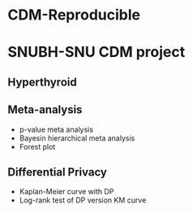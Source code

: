 # CDM-Reproducible
# SNUBH-SNU CDM project

## Hyperthyroid

## Meta-analysis

- p-value meta analysis
- Bayesin hierarchical meta analysis
- Forest plot

## Differential Privacy

- Kaplan-Meier curve with DP
- Log-rank test of DP version KM curve
